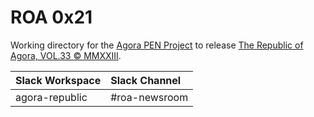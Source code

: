 # ROA 0x21
Working directory for the [Agora PEN Project](https://github.com/agorahub/AIPs/projects/1) to release [The Republic of Agora, VOL.33 © MMXXIII](https://github.com/agorahub/pen0/releases/tag/v33).

| Slack Workspace | Slack Channel |
| :-------------- | :------------ |
| agora-republic  | #roa-newsroom |
